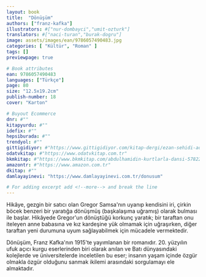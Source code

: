 ```yaml
---
layout: book
title:  "Dönüşüm"
authors: ["franz-kafka"]
illustrators: #["nur-dombayci","umit-ozturk"]
translators: #["naci-turan","burak-dogru"]
image: assets/images/ean/9786057490483.jpg
categories: [ "Kültür", "Roman" ]
tags: []
previewpage: true

# Book attributes
ean: 9786057490483
languages: ["Türkçe"]
page: 80
size: "12.5x19.2cm"
publish-number: 18
cover: "Karton"

# Buyout Ecommerce
dnr: #""
kitapyurdu: #""
idefix: #""
hepsiburada: #""
trendyol: #""
gittigidiyor: #"https://www.gittigidiyor.com/kitap-dergi/ezan-sehidi-adnan-menderes_pdp_732728793"
odatvkitap: #"https://www.odatvkitap.com.tr"
bkmkitap: #"https://www.bkmkitap.com/abdulhamidin-kurtlarla-dansi-578226"
amazontr: #"https://www.amazon.com.tr"
dkitap: #""
damlayayinevi: "https://www.damlayayinevi.com.tr/donusum"

# For adding excerpt add <!--more--> and break the line
---
```

Hikâye, gezgin bir satıcı olan Gregor Samsa'nın uyanıp kendisini iri, çirkin böcek benzeri bir yaratığa dönüşmüş (başkalaşıma uğramış) olarak bulması ile başlar.
Hikâyede Gregor'un dönüştüğü korkunç yaratık; bir taraftan onu iteleyen anne babasına ve kız kardeşine yük olmamak için uğraşırken, diğer taraftan yeni durumuna uyum sağlayabilmek için mücadele vermektedir.

Dönüşüm, Franz Kafka'nın 1915'te yayımlanan bir romanıdır.
20. yüzyılın ufuk açıcı kurgu eserlerinden biri olarak anılan ve Batı dünyasındaki kolejlerde ve üniversitelerde inceletilen bu eser; insanın yaşam içinde özgür olmakla özgür olduğunu sanmak ikilemi arasındaki sorgulamayı ele almaktadır.


<!--more--> 